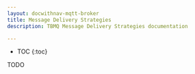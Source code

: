 ```yaml
---
layout: docwithnav-mqtt-broker
title: Message Delivery Strategies
description: TBMQ Message Delivery Strategies documentation

---
```


* TOC
{:toc}

TODO